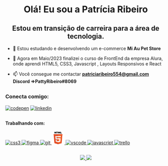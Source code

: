    <h1 align="center">Olá! Eu sou a Patrícia Ribeiro</h1>
<h2 align="center">Estou em transição de carreira para a área de tecnologia.</h2>

- 🔭 Estou estudando e desenvolvendo um e-commerce **Mi Au Pet Store**

- 🌱 Agora em Maio/2023 finalizei o curso de FrontEnd da empresa Alura, onde aprendi HTML5, CSS3, Javascript , Layouts Responsivos e React

- 📫 Você consegue me contactar **patriciaribeiro554@gmail.com** 
**Discord =>PattyRibeiro#8069**

##

<h3 align="left">Conecta comigo:</h3>
<p align="left">
<a href="https://codepen.io/https://codepen.io/patribeiro" target="blank"><img align="center" src="https://raw.githubusercontent.com/rahuldkjain/github-profile-readme-generator/master/src/images/icons/Social/codepen.svg" alt="codepen" height="30" width="40" /></a>
<a href="https://linkedin.com/in/https://www.linkedin.com/in/patricia-ribeiro-b34408258/" target="blank"><img align="center" src="https://cdn.jsdelivr.net/gh/devicons/devicon/icons/linkedin/linkedin-original.svg" alt="linkedin" height="30" width="40" /></a>

</p>

##

<h4 align="left">Trabalhando com:</h4>

<p align="left"> 
<a href="https://www.w3schools.com/css/" target="_blank" rel="noreferrer"> <img src="https://cdn.jsdelivr.net/gh/devicons/devicon/icons/css3/css3-original.svg" alt="css3" width="40" height="40"/> </a> 
<a href="https:// www.figma.com/" target="_blank" rel="noreferrer"> <img src="https://www.vectorlogo.zone/logos/figma/figma-icon.svg" alt="figma" width= "40" height="40"/> </a> 
<a href="https://git-scm.com/" target="_blank" rel="noreferrer"> <img src="https://cdn.jsdelivr.net/gh/devicons/devicon/icons/git/git-original.svg" alt="git" width="40" height="40"/> </a>
<a href="https://www.w3.org/html/" target="_blank" rel="noreferrer"> <img src="https://raw.githubusercontent.com/devicons/devicon/master/icons/html5/html5-original-wordmark.svg" alt ="html5" width="40" height="40"/> </a> 
<a href="https://www.vscode.dev/" target="_blank" rel="noreferrer"> <img src="https://cdn.jsdelivr.net/gh/devicons/devicon/icons/vscode/vscode-original.svg"
alt="vscode" width="40" height=" 40"/> </a> 
<a href="https://www.javascript.com/" target="_blank" rel="noreferrer"> <img src="https://cdn.jsdelivr.net/gh/devicons/devicon/icons/javascript/javascript-original.svg"  alt="javascript" width="40" height=" 40"/> </a> 
<a href="https://www.trello.com/" target="_blank" rel="noreferrer"> <img src="https://cdn.jsdelivr.net/gh/devicons/devicon/icons/trello/trello-plain.svg"alt="trello" width="40" height=" 40"/> </a>
           
   </p>   

##
<p>
    <div align="center">
    <a href="https://github.com/patribeiro">
	  <img height="180em" src="https://github-readme-stats.vercel.app/api?username=patribeiro&show_icons=true&theme=dracula&include_all_commits=true&count_private=true"/>
	  <img height="180em" src="https://github-readme-stats.vercel.app/api/top-langs/?username=patribeiro&layout=compact&langs_count=7&theme=dracula"/>
	</div>
</p>  

